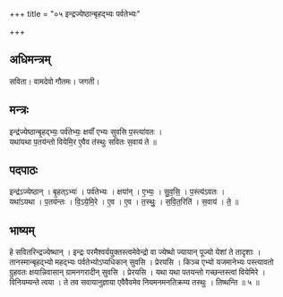 +++
title = "०५ इन्द्रज्येष्ठान्बृहद्भ्यः पर्वतेभ्यः"

+++
## अधिमन्त्रम्
सविता। वामदेवो गौतमः। जगती।

## मन्त्रः
इन्द्र॑ज्येष्ठान्बृ॒हद्भ्यः॒ पर्व॑तेभ्यः॒ क्षयाँ॑ एभ्यः सुवसि प॒स्त्या॑वतः ।  
यथा॑यथा प॒तय॑न्तो वियेमि॒र ए॒वैव त॑स्थुः सवितः स॒वाय॑ ते ॥

## पदपाठः
इन्द्र॑ऽज्येष्ठान् । बृ॒हत्ऽभ्यः॑ । पर्व॑तेभ्यः । क्षया॑न् । ए॒भ्यः॒ । सु॒व॒सि॒ । प॒स्त्य॑ऽवतः ।  
यथा॑ऽयथा । प॒तय॑न्तः । वि॒ऽये॒मि॒रे । ए॒व । ए॒व । त॒स्थुः॒ । स॒वि॒त॒रिति॑ । स॒वाय॑ । ते॒ ॥

## भाष्यम्
हे सवितरिन्द्रज्येष्थान् । इन्द्रः परमैश्वर्ययुक्तस्त्वमेवेन्द्रो वा ज्येष्थो ज्यायान् पूज्यो येशां ते तादृशाः । तानस्मान्बृहद्भ्यो महद्भ्यः पर्वतेभ्योऽप्यधिकान् सुवसि । प्रेरयसि । किञ्च एभ्यो यजमानेभ्यः पस्त्यावतो ग्रुहवतः क्षयान्निवासान् ग्रामनगरादीन् सुवसि । प्रेरयसि । यथा यथा पतयन्तो गच्छन्तस्त्वां वियेमिरे । विनियम्यन्ते त्वया । ते तव सवायानुज्ञाया एवैवैवमेव नियमनमनतिक्रम्य तस्थुः । तिष्थन्ति ॥ ५ ॥
